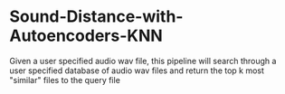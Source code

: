 # Sound-Distance-with-Autoencoders-KNN
Given a user specified audio wav file,  this pipeline will search through a user specified database of audio wav files and return the top k most "similar" files to the query file
